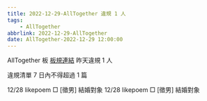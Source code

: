 ```yaml
---
title: 2022-12-29-AllTogether 違規 1 人
tags:
    - AllTogether
abbrlink: 2022-12-29-AllTogether
date: AllTogether-2022-12-29 12:00:00
---
```

AllTogether 板 [板規連結](https://www.ptt.cc/bbs/AllTogether/M.1643211430.A.5FB.html)
昨天違規 1 人
<!-- more -->

違規清單
7 日內不得超過 1 篇

12/28 likepoem □ [徵男] 結婚對象
12/28 likepoem □ [徵男] 結婚對象